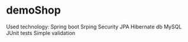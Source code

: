 # demoShop
  Used technology:
Spring boot
Srping Security
JPA
Hibernate
db MySQL
JUnit tests
Simple validation
